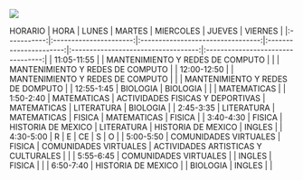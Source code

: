 ![](https://p81.cooltext.com/Rendered/Cool%20Text%20-%20Marla%20Rivera%20404719734676559.png)

HORARIO
|     HORA    |          LUNES         |               MARTES              |        MIERCOLES       |                JUEVES               |              VIERNES              |
|:-----------:|:----------------------:|:---------------------------------:|:----------------------:|:-----------------------------------:|:---------------------------------:|
| 11:05-11:55 |                        |  MANTENIMIENTO Y REDES DE COMPUTO |                        |                                     |  MANTENIMIENTO Y REDES DE COMPUTO |
| 12:00-12:50 |                        | MANTENIMIENTO Y  REDES DE COMPUTO |                        |                                     | MANTENIMIENTO Y  REDES DE DOMPUTO |
|  12:55-1:45 |        BIOLOGIA        |              BIOLOGIA             |                        |                                     |            MATEMATICAS            |
|  1:50-2:40  |       MATEMATICAS      |  ACTIVIDADES FISICAS Y DEPORTIVAS |       MATEMATICAS      |              LITERATURA             |              BIOLOGIA             |
|  2:45-3:35  |       LITERATURA       |            MATEMATICAS            |         FISICA         |             MATEMATICAS             |               FISICA              |
|  3:40-4:30  |         FISICA         |        HISTORIA DE  MEXICO        |       LITERATURA       |         HISTORIA DE  MEXICO         |               INGLES              |
|  4:30-5:00  |            R           |                 E                 |           CE           |                  S                  |                 O                 |
|  5:00-5:50  | COMUNIDADES  VIRTUALES |               FISICA              | COMUNIDADES  VIRTUALES | ACTIVIDADES ARTISTICAS Y CULTURALES |                                   |
|  5:55-6:45  | COMUNIDADES  VIRTUALES |                                   |         INGLES         |                FISICA               |                                   |
|  6:50-7:40  |   HISTORIA DE  MEXICO  |                                   |        BIOLOGIA        |                INGLES               |                                   |
